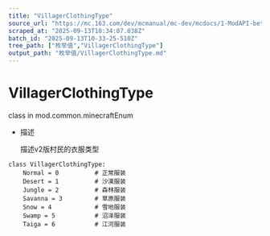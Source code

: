 ```yaml
---
title: "VillagerClothingType"
source_url: "https://mc.163.com/dev/mcmanual/mc-dev/mcdocs/1-ModAPI-beta/%E6%9E%9A%E4%B8%BE%E5%80%BC/VillagerClothingType.html?catalog=1"
scraped_at: "2025-09-13T10:34:07.038Z"
batch_id: "2025-09-13T10-33-25-510Z"
tree_path: ["枚举值","VillagerClothingType"]
output_path: "枚举值/VillagerClothingType.md"
---
```


#  VillagerClothingType

class in mod.common.minecraftEnum

*   描述
    
    描述v2版村民的衣服类型
    

```
class VillagerClothingType:
	Normal = 0  		# 正常服装
	Desert = 1  		# 沙漠服装
	Jungle = 2  		# 森林服装
	Savanna = 3  		# 草原服装
	Snow = 4 			# 雪地服装
	Swamp = 5  			# 沼泽服装
	Taiga = 6  			# 江河服装


```